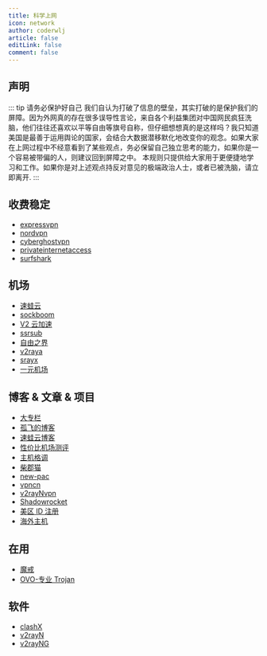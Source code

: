 ```yaml
---
title: 科学上网
icon: network
author: coderwlj
article: false
editLink: false
comment: false
---
```


## 声明

::: tip
请务必保护好自己 我们自认为打破了信息的壁垒，其实打破的是保护我们的屏障。因为外网真的存在很多误导性言论，来自各个利益集团对中国网民疯狂洗脑，他们往往还喜欢以平等自由等旗号自称，但仔细想想真的是这样吗？我只知道美国是最善于运用舆论的国家，会结合大数据潜移默化地改变你的观念。如果大家在上网过程中不经意看到了某些观点，务必保留自己独立思考的能力，如果你是一个容易被带偏的人，则建议回到屏障之中。
本规则只提供给大家用于更便捷地学习和工作。如果你是对上述观点持反对意见的极端政治人士，或者已被洗脑，请立即离开.
:::

## 收费稳定

- [expressvpn](https://www.expressvpn.com/go/home-20)
- [nordvpn](https://nordvpn.com/)
- [cyberghostvpn](https://www.cyberghostvpn.com/)
- [privateinternetaccess](https://www.privateinternetaccess.com/)
- [surfshark](https://surfshark.com/)

## 机场

- [速蛙云](https://m.ok7.icu/m/shop)
- [sockboom](https://sockboom.ac/)
- [V2 云加速](https://v2board.cc/#/login)
- [ssrsub](https://sub.ssrsub.com/#/login)
- [自由之界](https://free.moorzon.com/home/index)
- [v2raya](https://www.v2raya.eu.org/#/login)
- [srayx](https://sub.srayx.com/#/register?code=Ly4kohLa)
- [一元机场](https://xn--4gq62f52gdss.com/#/register?code=KvZOyfYQ)

## 博客 & 文章 & 项目

- [大专栏](https://www.dazhuanlan.com/)
- [孤飞的博客](https://blog.onefly.top/)
- [速蛙云博客](https://suwav2ray.com/super_tools/)
- [性价比机场测评](https://duangks.com/archives/9/)
- [主机格调](https://zhuji.gd/)
- [柴郡猫](https://www.cheshirex.com/)
- [new-pac](https://github.com/Alvin9999/new-pac)
- [vpncn](https://github.com/vpncn/vpncn.github.io)
- [v2rayNvpn](https://github.com/githubvpn007/v2rayNvpn)
- [Shadowrocket](https://github.com/h2y/Shadowrocket-ADBlock-Rules)
- [美区 ID 注册](https://wwsj9688.xyz/pagesv2/blog/appleid.html)
- [海外主机](https://www.veidc.com/hosting)

## 在用

- [魔戒](https://mojie.buzz/#/dashboard)
- [OVO-专业 Trojan](https://ovocloud.cc/)

## 软件

- [clashX](https://github.com/yichengchen/clashX)
- [v2rayN](https://github.com/2dust/v2rayN)
- [v2rayNG](https://github.com/2dust/v2rayNG)

